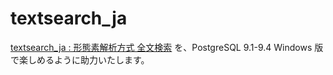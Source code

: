 textsearch_ja
=============

[textsearch_ja : 形態素解析方式 全文検索](http://textsearch-ja.projects.pgfoundry.org/textsearch_ja.html) を、PostgreSQL 9.1-9.4 Windows 版で楽しめるように助力いたします。
